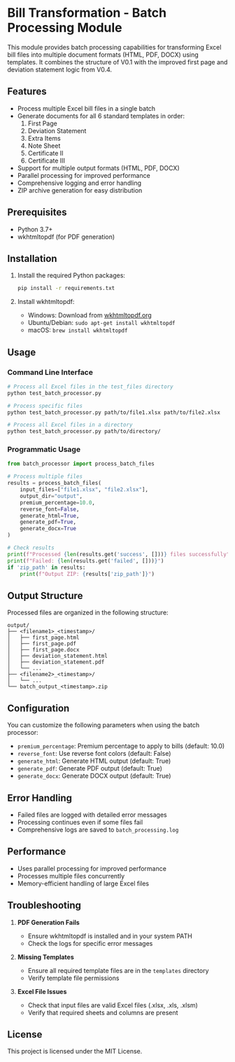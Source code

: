 # Bill Transformation - Batch Processing Module

This module provides batch processing capabilities for transforming Excel bill files into multiple document formats (HTML, PDF, DOCX) using templates. It combines the structure of V0.1 with the improved first page and deviation statement logic from V0.4.

## Features

- Process multiple Excel bill files in a single batch
- Generate documents for all 6 standard templates in order:
  1. First Page
  2. Deviation Statement
  3. Extra Items
  4. Note Sheet
  5. Certificate II
  6. Certificate III
- Support for multiple output formats (HTML, PDF, DOCX)
- Parallel processing for improved performance
- Comprehensive logging and error handling
- ZIP archive generation for easy distribution

## Prerequisites

- Python 3.7+
- wkhtmltopdf (for PDF generation)

## Installation

1. Install the required Python packages:
   ```bash
   pip install -r requirements.txt
   ```

2. Install wkhtmltopdf:
   - Windows: Download from [wkhtmltopdf.org](https://wkhtmltopdf.org/downloads.html)
   - Ubuntu/Debian: `sudo apt-get install wkhtmltopdf`
   - macOS: `brew install wkhtmltopdf`

## Usage

### Command Line Interface

```bash
# Process all Excel files in the test_files directory
python test_batch_processor.py

# Process specific files
python test_batch_processor.py path/to/file1.xlsx path/to/file2.xlsx

# Process all Excel files in a directory
python test_batch_processor.py path/to/directory/
```

### Programmatic Usage

```python
from batch_processor import process_batch_files

# Process multiple files
results = process_batch_files(
    input_files=["file1.xlsx", "file2.xlsx"],
    output_dir="output",
    premium_percentage=10.0,
    reverse_font=False,
    generate_html=True,
    generate_pdf=True,
    generate_docx=True
)

# Check results
print(f"Processed {len(results.get('success', []))} files successfully")
print(f"Failed: {len(results.get('failed', []))}")
if 'zip_path' in results:
    print(f"Output ZIP: {results['zip_path']}")
```

## Output Structure

Processed files are organized in the following structure:

```
output/
├── <filename1>_<timestamp>/
│   ├── first_page.html
│   ├── first_page.pdf
│   ├── first_page.docx
│   ├── deviation_statement.html
│   ├── deviation_statement.pdf
│   └── ...
├── <filename2>_<timestamp>/
│   └── ...
└── batch_output_<timestamp>.zip
```

## Configuration

You can customize the following parameters when using the batch processor:

- `premium_percentage`: Premium percentage to apply to bills (default: 10.0)
- `reverse_font`: Use reverse font colors (default: False)
- `generate_html`: Generate HTML output (default: True)
- `generate_pdf`: Generate PDF output (default: True)
- `generate_docx`: Generate DOCX output (default: True)

## Error Handling

- Failed files are logged with detailed error messages
- Processing continues even if some files fail
- Comprehensive logs are saved to `batch_processing.log`

## Performance

- Uses parallel processing for improved performance
- Processes multiple files concurrently
- Memory-efficient handling of large Excel files

## Troubleshooting

1. **PDF Generation Fails**
   - Ensure wkhtmltopdf is installed and in your system PATH
   - Check the logs for specific error messages

2. **Missing Templates**
   - Ensure all required template files are in the `templates` directory
   - Verify template file permissions

3. **Excel File Issues**
   - Check that input files are valid Excel files (.xlsx, .xls, .xlsm)
   - Verify that required sheets and columns are present

## License

This project is licensed under the MIT License.

